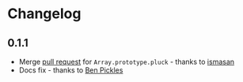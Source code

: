 # Changelog

## 0.1.1

* Merge [pull request](https://github.com/olivernn/supplement.js/pull/2) for `Array.prototype.pluck` - thanks to [ismasan](https://github.com/ismasan)
* Docs fix - thanks to [Ben Pickles](https://github.com/benpickles)
